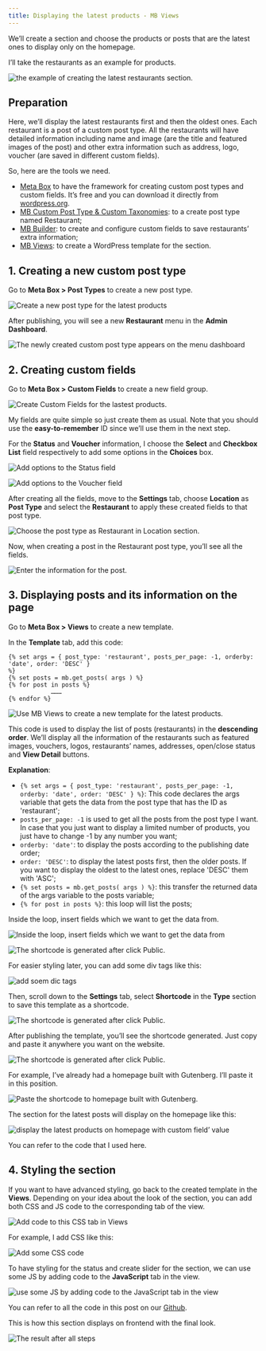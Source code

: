 ```yaml
---
title: Displaying the latest products - MB Views
---
```


We’ll create a section and choose the products or posts that are the latest ones to display only on the homepage.

I’ll take the restaurants as an example for products.

![the example of creating the latest restaurants section.](https://imgur.elightup.com/6EhYqsk.png)

## Preparation

Here, we’ll display the latest restaurants first and then the oldest ones. Each restaurant is a post of a custom post type. All the restaurants will have detailed information including name and image (are the title and featured images of the post) and other extra information such as address, logo, voucher (are saved in different custom fields).

So, here are the tools we need.

* [Meta Box](https://metabox.io/) to have the framework for creating custom post types and custom fields. It’s free and you can download it directly from [wordpress.org](https://wordpress.org/plugins/meta-box/).
* [MB Custom Post Type & Custom Taxonomies](https://metabox.io/plugins/custom-post-type/): to a create post type named Restaurant;
* [MB Builder](https://metabox.io/plugins/meta-box-builder/): to create and configure custom fields to save restaurants’ extra information;
* [MB Views](https://metabox.io/plugins/mb-views/): to create a WordPress template for the section.

## 1. Creating a new custom post type

Go to **Meta Box > Post Types** to create a new post type.

![Create a new post type for the latest products](https://imgur.elightup.com/cIExZCY.png)

After publishing, you will see a new **Restaurant** menu in the **Admin Dashboard**.

![The newly created custom post type appears on the menu dashboard](https://imgur.elightup.com/Ip1pYfc.png)

## 2. Creating custom fields

Go to **Meta Box > Custom Fields** to create a new field group.

![Create Custom Fields for the lastest products.](https://imgur.elightup.com/0XOJMvV.png)

My fields are quite simple so just create them as usual. Note that you should use the **easy-to-remember** ID since we’ll use them in the next step.

For the **Status** and **Voucher** information, I choose the **Select** and **Checkbox List** field respectively to add some options in the **Choices** box.

![Add options to the Status field](https://imgur.elightup.com/IZYsZlG.png)

![Add options to the Voucher field](https://imgur.elightup.com/zBcGWDw.png)

After creating all the fields, move to the **Settings** tab, choose **Location** as **Post Type** and select the **Restaurant** to apply these created fields to that post type.

![Choose the post type as Restaurant in Location section.](https://imgur.elightup.com/j8ix3Jc.png)

Now, when creating a post in the Restaurant post type, you’ll see all the fields.

![Enter the information for the post.](https://imgur.elightup.com/albVCmK.png)

## 3. Displaying posts and its information on the page

Go to **Meta Box > Views** to create a new template.

In the **Template** tab, add this code:
```
{% set args = { post_type: 'restaurant', posts_per_page: -1, orderby: 'date', order: 'DESC' }
%}
{% set posts = mb.get_posts( args ) %}
{% for post in posts %}
            ………
{% endfor %}
```
![Use MB Views to create a new template for the latest products.](https://imgur.elightup.com/njcRNNo.png)

This code is used to display the list of posts (restaurants) in the **descending order**. We’ll  display all the information of the restaurants such as featured images, vouchers, logos, restaurants’ names, addresses, open/close status and **View Detail** buttons.

**Explanation**:

* `{% set args = { post_type: 'restaurant', posts_per_page: -1, orderby: 'date', order: 'DESC' } %}`: This code declares the args variable that gets the data from the post type that has the ID as 'restaurant';
* `posts_per_page: -1` is used to get all the posts from the post type I want. In case that you just want to display a limited number of products, you just have to change -1 by any number you want;
* `orderby: 'date'`: to display the posts according to the publishing date order;
* `order: 'DESC'`: to display the latest posts first, then the older posts. If you want to display the oldest to the latest ones, replace 'DESC' them with 'ASC';
* `{% set posts = mb.get_posts( args ) %}`: this transfer the returned data of the args variable to the posts variable;
* `{% for post in posts %}`: this loop will list the posts;

Inside the loop, insert fields which we want to get the data from.

![Inside the loop, insert fields which we want to get the data from](https://imgur.elightup.com/B8TpKcm.gif)

![The shortcode is generated after click Public.](https://imgur.elightup.com/3tGFCK1.png)

For easier styling later, you can add some div tags like this:

![add soem dic tags](https://imgur.elightup.com/o4rmOuA.png)

Then, scroll down to the **Settings** tab, select **Shortcode** in the **Type** section to save this template as a shortcode.

![The shortcode is generated after click Public.](https://imgur.elightup.com/mmq9xkW.png)

After publishing the template, you’ll see the shortcode generated. Just copy and paste it anywhere you want on the website.

![The shortcode is generated after click Public.](https://imgur.elightup.com/hBWD7NI.png)

For example, I’ve already had a homepage built with Gutenberg. I’ll paste it in this position.

![Paste the shortcode to homepage built with Gutenberg.](https://imgur.elightup.com/rVPA1aE.png)

The section for the latest posts will display on the homepage like this:

![display the latest products on homepage with custom field’ value](https://imgur.elightup.com/1KWIwxo.gif)

You can refer to the code that I used here.

## 4. Styling the section

If you want to have advanced styling, go back to the created template in the **Views**. Depending on your idea about the look of the section, you can add both CSS and JS code to the corresponding tab of the view.

![Add code to this CSS tab in Views](https://imgur.elightup.com/KwDRokj.png)

For example, I add CSS like this:

![Add some CSS code](https://imgur.elightup.com/4TxsHPb.png)

To have styling for the status and create slider for the section, we can use some JS by adding code to the **JavaScript** tab in the view.

![use some JS by adding code to the JavaScript tab in the view](https://imgur.elightup.com/GGAVa0d.png)

You can refer to all the code in this post on our [Github](https://github.com/wpmetabox/tutorials/tree/master/display-latest-posts-with-MB-Views).

This is how this section displays on frontend with the final look.

![The result after all steps](https://imgur.elightup.com/r1RmxjF.gif)



